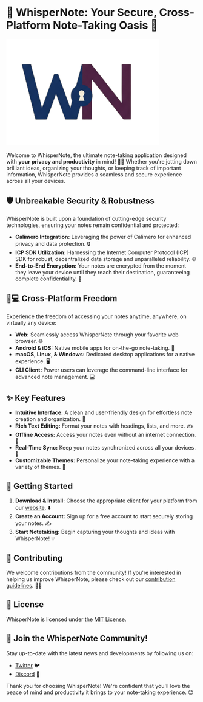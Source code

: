 # 🤫 WhisperNote: Your Secure, Cross-Platform Note-Taking Oasis 🚀

![WhisperNote Logo](public/logo/whisperrnote.png)

Welcome to WhisperNote, the ultimate note-taking application designed with **your privacy and productivity** in mind! 📝✨ Whether you're jotting down brilliant ideas, organizing your thoughts, or keeping track of important information, WhisperNote provides a seamless and secure experience across all your devices.

## 🛡️ Unbreakable Security & Robustness

WhisperNote is built upon a foundation of cutting-edge security technologies, ensuring your notes remain confidential and protected:

*   **Calimero Integration:** Leveraging the power of Calimero for enhanced privacy and data protection. 🔒
*   **ICP SDK Utilization:** Harnessing the Internet Computer Protocol (ICP) SDK for robust, decentralized data storage and unparalleled reliability. 🌐
*   **End-to-End Encryption:** Your notes are encrypted from the moment they leave your device until they reach their destination, guaranteeing complete confidentiality. 🔐

## 📱💻 Cross-Platform Freedom

Experience the freedom of accessing your notes anytime, anywhere, on virtually any device:

*   **Web:** Seamlessly access WhisperNote through your favorite web browser. 🌐
*   **Android & iOS:** Native mobile apps for on-the-go note-taking. 📱
*   **macOS, Linux, & Windows:** Dedicated desktop applications for a native experience. 🖥️
*   **CLI Client:** Power users can leverage the command-line interface for advanced note management. 💻

## ✨ Key Features

*   **Intuitive Interface:** A clean and user-friendly design for effortless note creation and organization. 🎨
*   **Rich Text Editing:** Format your notes with headings, lists, and more. ✍️
*   **Offline Access:** Access your notes even without an internet connection. 📶
*   **Real-Time Sync:** Keep your notes synchronized across all your devices. 🔄
*   **Customizable Themes:** Personalize your note-taking experience with a variety of themes. 🌈

## 🚀 Getting Started

1.  **Download & Install:** Choose the appropriate client for your platform from our [website](https://example.com). ⬇️
2.  **Create an Account:** Sign up for a free account to start securely storing your notes. ✍️
3.  **Start Notetaking:** Begin capturing your thoughts and ideas with WhisperNote! 💡

## 🤝 Contributing

We welcome contributions from the community! If you're interested in helping us improve WhisperNote, please check out our [contribution guidelines](https://example.com/contributing). 🧑‍💻

## 📜 License

WhisperNote is licensed under the [MIT License](LICENSE).

## 🎉 Join the WhisperNote Community!

Stay up-to-date with the latest news and developments by following us on:

*   [Twitter](https://twitter.com/example) 🐦
*   [Discord](https://discord.gg/example) 💬

Thank you for choosing WhisperNote! We're confident that you'll love the peace of mind and productivity it brings to your note-taking experience. 😊
